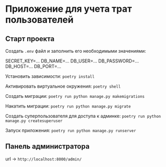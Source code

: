 # Приложение для учета трат пользователей

## Старт проекта

Создать `.env` файл и заполнить его необходимыми значениями:

SECRET_KEY=...
DB_NAME=...
DB_USER=...
DB_PASSWORD=...
DB_HOST=...
DB_PORT=...

Установить зависимости:
`poetry install`

Активировать виртуальное окружения:
`poetry shell`

Создать миграции:
`poetry run python manage.py makemigrations`

Накатить миграции:
`poetry run python manage.py migrate`

Создать суперпользователя для доступа к админке:
`poetry run python manage.py createsuperuser`

Запуск приложения:
`poetry run python manage.py runserver`

## Панель администратора

url  ->  `http://localhost:8000/admin/`